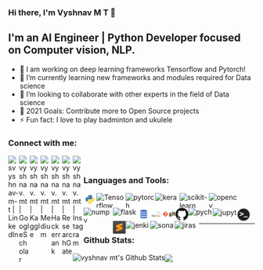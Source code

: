 ### Hi there, I'm Vyshnav M T 👋

## I'm an AI Engineer | Python Developer focused on Computer vision, NLP.

- 🔭 I am working on deep learning frameworks Tensorflow and Pytorch!
- 🌱 I’m currently learning new frameworks and modules required for Data science
- 👯 I’m looking to collaborate with other experts in the field of Data science
- 🥅 2021 Goals: Contribute more to Open Source projects
- ⚡ Fun fact: I love to play badminton and ukulele

### Connect with me:

[comment]: <> ([<img align="left" alt="vyshnav.mt" width="22px" src="https://raw.githubusercontent.com/iconic/open-iconic/master/svg/globe.svg" />][website])
[<img align="left" alt="svyshnav-m-t | LinkedIn" width="22px" src="https://cdn.jsdelivr.net/npm/simple-icons@v3/icons/linkedin.svg" />][linkedin]
[<img align="left" alt="vyshnav.mt | GoogleScholar" width="22px" src="https://cdn.jsdelivr.net/npm/simple-icons@3.13.0/icons/googlescholar.svg" />][googlescholar]
[<img align="left" alt="vyshnav.mt | Kaggle" width="22px" src="https://cdn.jsdelivr.net/npm/simple-icons@v3/icons/kaggle.svg" />][kaggle]
[<img align="left" alt="vyshnav.mt | Medium" width="22px" src="https://cdn.jsdelivr.net/npm/simple-icons@3.13.0/icons/medium.svg" />][medium]
[<img align="left" alt="vyshnav.mt | Hackerrank" width="22px" src="https://cdn.jsdelivr.net/npm/simple-icons@3.13.0/icons/hackerrank.svg" />][hackerrank]
[<img align="left" alt="vyshnav.mt | ResearchGate" width="22px" src="https://cdn.jsdelivr.net/npm/simple-icons@3.13.0/icons/researchgate.svg" />][researchgate]
[<img align="left" alt="vyshnav.mt | Instagram" width="22px" src="https://cdn.jsdelivr.net/npm/simple-icons@v3/icons/instagram.svg" />][instagram]

[comment]: <> ([<img align="left" alt="vyshnav.mt | Twitter" width="22px" src="https://cdn.jsdelivr.net/npm/simple-icons@v3/icons/twitter.svg" />][twitter])


<br />

### Languages and Tools:

[<img align="left" alt="Python" width="26px" src="https://raw.githubusercontent.com/github/explore/80688e429a7d4ef2fca1e82350fe8e3517d3494d/topics/python/python.png" />][website]
[<img align="left" height="30" alt="Tensorflow" width="60px" src="https://www.vectorlogo.zone/logos/tensorflow/tensorflow-ar21.svg" />][website]
[<img align="left" height="30" alt="pytorch" width="60px" src="https://www.vectorlogo.zone/logos/pytorch/pytorch-ar21.svg" />][website]
[<img align="left" height="20" alt="keras" width="50px" src="https://cdn.jsdelivr.net/npm/simple-icons@3.13.0/icons/keras.svg" />][website]
[<img align="left" height="30" alt="scikit-learn" width="60px" src="https://cdn.jsdelivr.net/npm/simple-icons@3.13.0/icons/scikit-learn.svg" />][website]
[<img align="left" height="30" alt="opencv" width="60px" src="https://www.vectorlogo.zone/logos/opencv/opencv-ar21.svg" />][website]
[<img align="left" height="30" alt="numpy" width="60px" src="https://www.vectorlogo.zone/logos/numpy/numpy-ar21.svg" />][website]
[<img align="left" height="20" alt="flask" width="50px" src="https://www.vectorlogo.zone/logos/pocoo_flask/pocoo_flask-ar21.svg" />][website]
[<img align="left" alt="SQL" width="26px" src="https://raw.githubusercontent.com/github/explore/80688e429a7d4ef2fca1e82350fe8e3517d3494d/topics/sql/sql.png" />][website]
[<img align="left" alt="MySQL" width="26px" src="https://raw.githubusercontent.com/github/explore/80688e429a7d4ef2fca1e82350fe8e3517d3494d/topics/mysql/mysql.png" />][website]
[<img align="left" alt="Git" width="26px" src="https://raw.githubusercontent.com/github/explore/80688e429a7d4ef2fca1e82350fe8e3517d3494d/topics/git/git.png" />][website]
[<img align="left" alt="GitHub" width="26px" src="https://raw.githubusercontent.com/github/explore/78df643247d429f6cc873026c0622819ad797942/topics/github/github.png" />][website]
[<img align="left" height="20" alt="pycharm" width="50px" src="https://cdn.jsdelivr.net/npm/simple-icons@3.13.0/icons/pycharm.svg" />][website]

<br />

[<img align="left" height="20" alt="jupyter" width="50px" src="https://cdn.jsdelivr.net/npm/simple-icons@3.13.0/icons/jupyter.svg" />][website]
[<img align="left" alt="Terminal" width="26px" src="https://raw.githubusercontent.com/github/explore/80688e429a7d4ef2fca1e82350fe8e3517d3494d/topics/terminal/terminal.png" />][website]
[<img align="left" alt="Sublime Text" width="26px" src="https://raw.githubusercontent.com/github/explore/80688e429a7d4ef2fca1e82350fe8e3517d3494d/topics/sublime-text/sublime-text.png" />][website]
[<img align="left" height="20" alt="jenkins" width="50px" src="https://www.vectorlogo.zone/logos/jenkins/jenkins-ar21.svg" />][website]
[<img align="left" height="20" alt="sonarqube" width="50px" src="https://cdn.jsdelivr.net/npm/simple-icons@3.13.0/icons/sonarqube.svg" />][website]
[<img align="left" height="20" alt="jirasoftware" width="50px" src="https://cdn.jsdelivr.net/npm/simple-icons@3.13.0/icons/jirasoftware.svg" />][website]


<br />


---

### Github Stats:

<img align="left" alt="vyshnav mt's Github Stats" src="https://github-readme-stats.vercel.app/api?username=Vyshnavmt94&show_icons=true&hide_border=true&theme=tokyonight&hide=stars&count_private=true" />

<img align="center" src="https://github-readme-stats.vercel.app/api/top-langs/?username=Vyshnavmt94&theme=tokyonight" />

[website]: https://Vyshnavmt94.github.io/
[comment]: <> ([twitter]: https://twitter.com/vyshnav.mt)
[instagram]: https://www.instagram.com/vyshnav.mt/
[linkedin]: https://www.linkedin.com/in/vyshnav-m-t-b922b1103/
[facebook]: https://www.facebook.com/vyshnav.mt
[kaggle]: https://www.kaggle.com/vyshnavmt94
[googlescholar]: https://scholar.google.com/citations?user=nyKuebUAAAAJ&hl=en
[researchgate]: https://www.researchgate.net/profile/Vyshnav-Mt
[medium]: https://medium.com/@vyshnav94.mec
[hackerrank]: https://www.hackerrank.com/vyshnav94_mec

<!--
**Vyshnavmt94/Vyshnavmt94** is a ✨ _special_ ✨ repository because its `README.md` (this file) appears on your GitHub profile.

Here are some ideas to get you started:

- 🔭 I’m currently working on ...
- 🌱 I’m currently learning ...
- 👯 I’m looking to collaborate on ...
- 🤔 I’m looking for help with ...
- 💬 Ask me about ...
- 📫 How to reach me: ...
- 😄 Pronouns: ...
- ⚡ Fun fact: ...

-->
[comment]: <> (---)

[comment]: <> (### 📕 Latest Blog Posts)

[comment]: <> (<!-- BLOG-POST-LIST:START -->)

[comment]: <> (- [How To Pass Application Tracking Systems &#40;ATS&#41; & Get Interviews - Resume Tips for Software Developer]&#40;https://dev.to/codestackr/how-to-pass-application-tracking-systems-ats-get-interviews-resume-tips-for-software-developer-4bmo&#41;)

[comment]: <> (- [Microinteractions: Password Validation Animation]&#40;https://dev.to/codestackr/microinteractions-password-validation-animation-5629&#41;)

[comment]: <> (- [Notion + YouTube - A Powerful Combination for Productivity]&#40;https://dev.to/codestackr/notion-youtube-a-powerful-combination-for-productivity-1def&#41;)

[comment]: <> (- [Regular Expressions &#40;RegEx&#41; Crash Course]&#40;https://dev.to/codestackr/regular-expressions-regex-crash-course-248n&#41;)

[comment]: <> (- [Emmet Part 2 - Advanced]&#40;https://dev.to/codestackr/emmet-part-2-advanced-4c65&#41;)

[comment]: <> (<!-- BLOG-POST-LIST:END -->)

[comment]: <> (➡️ [more blog posts...]&#40;https://codestackr.com&#41;)

[comment]: <> (---)


